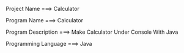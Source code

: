 Project Name ===> Calculator

Program Name ===> Calculator

Program Description ===> Make Calculator Under Console With Java 

Programming Language ===> Java
